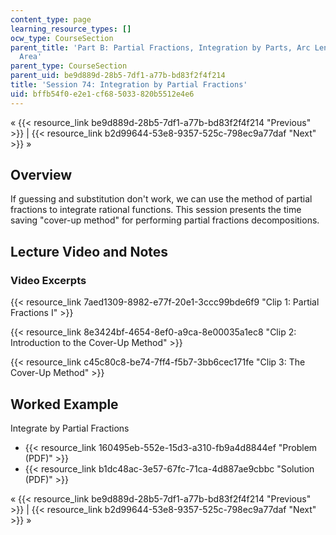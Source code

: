 ```yaml
---
content_type: page
learning_resource_types: []
ocw_type: CourseSection
parent_title: 'Part B: Partial Fractions, Integration by Parts, Arc Length, and Surface
  Area'
parent_type: CourseSection
parent_uid: be9d889d-28b5-7df1-a77b-bd83f2f4f214
title: 'Session 74: Integration by Partial Fractions'
uid: bffb54f0-e2e1-cf68-5033-820b5512e4e6
---
```


« {{< resource_link be9d889d-28b5-7df1-a77b-bd83f2f4f214 "Previous" >}} | {{< resource_link b2d99644-53e8-9357-525c-798ec9a77daf "Next" >}} »

Overview
--------

If guessing and substitution don't work, we can use the method of partial fractions to integrate rational functions. This session presents the time saving "cover-up method" for performing partial fractions decompositions.

Lecture Video and Notes
-----------------------

### Video Excerpts

{{< resource_link 7aed1309-8982-e77f-20e1-3ccc99bde6f9 "Clip 1: Partial Fractions I" >}}

{{< resource_link 8e3424bf-4654-8ef0-a9ca-8e00035a1ec8 "Clip 2: Introduction to the Cover-Up Method" >}}

{{< resource_link c45c80c8-be74-7ff4-f5b7-3bb6cec171fe "Clip 3: The Cover-Up Method" >}}

Worked Example
--------------

Integrate by Partial Fractions

*   {{< resource_link 160495eb-552e-15d3-a310-fb9a4d8844ef "Problem (PDF)" >}}
*   {{< resource_link b1dc48ac-3e57-67fc-71ca-4d887ae9cbbc "Solution (PDF)" >}}

« {{< resource_link be9d889d-28b5-7df1-a77b-bd83f2f4f214 "Previous" >}} | {{< resource_link b2d99644-53e8-9357-525c-798ec9a77daf "Next" >}} »